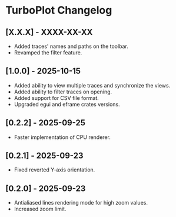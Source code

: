 # TurboPlot Changelog

## [X.X.X] - XXXX-XX-XX

- Added traces' names and paths on the toolbar.
- Revamped the filter feature.

## [1.0.0] - 2025-10-15

- Added ability to view multiple traces and synchronize the views.
- Added ability to filter traces on opening.
- Added support for CSV file format.
- Upgraded egui and eframe crates versions.

## [0.2.2] - 2025-09-25

- Faster implementation of CPU renderer.

## [0.2.1] - 2025-09-23

- Fixed reverted Y-axis orientation.

## [0.2.0] - 2025-09-23

- Antialiased lines rendering mode for high zoom values.
- Increased zoom limit.

